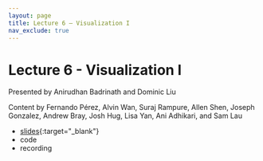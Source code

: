 ```yaml
---
layout: page
title: Lecture 6 – Visualization I
nav_exclude: true
---
```


# Lecture 6 - Visualization I

Presented by Anirudhan Badrinath and Dominic Liu

Content by Fernando Pérez, Alvin Wan, Suraj Rampure, Allen Shen, Joseph Gonzalez, Andrew Bray, Josh Hug, Lisa Yan, Ani Adhikari, and Sam Lau

- [slides](https://docs.google.com/presentation/d/1YZxUvGXfbbM8nGhXPLVMfwhZ4m_M5SzE3ZdWxZJrN2M/edit?usp=sharing){:target="_blank"}
- code
- recording

<!--
A reminder – the right column of the table below contains _Quick Checks_. These are **not** required but suggested to help you check your understanding.

<table>
<colgroup>
<col style="width: 25%" />
<col style="width: 25%" />
<col style="width: 25%" />
</colgroup>
<thead>
<tr class="header">
<th></th>
<th>Video</th>
<th>Quick Check</th>
</tr>
</thead>
<tbody>
<tr>
<td><strong>6.1</strong> <br />Exploratory data analysis and its position in the data science lifecycle. The relationship between data cleaning and EDA.</td>
<td><iframe width="300" height="" src="https://youtube.com/embed/aT4rAFtgTQM" frameborder="0" allow="accelerometer; autoplay; encrypted-media; gyroscope; picture-in-picture" allowfullscreen=""></iframe></td>
<td><a href="https://forms.gle/Y16q3fw7J9kW34R5A" target="\_blank">6.1</a></td>
</tr>
<tr>
<td><strong>6.2</strong> <br />Exploring various different data storage formats and their tradeoffs.</td>
<td><iframe width="300" height="" src="https://youtube.com/embed/XoeWbniS_K0" frameborder="0" allow="accelerometer; autoplay; encrypted-media; gyroscope; picture-in-picture" allowfullscreen=""></iframe></td>
<td><a href="https://forms.gle/qv2r51AJU7KbJDD56" target="\_blank">6.2</a></td>
</tr>
<tr>
<td><strong>6.3</strong> <br />Primary keys and foreign keys. Eliminating redundancy in tables.</td>
<td><iframe width="300" height="" src="https://youtube.com/embed/uhb7WXxau80" frameborder="0" allow="accelerometer; autoplay; encrypted-media; gyroscope; picture-in-picture" allowfullscreen=""></iframe></td>
<td><a href="https://forms.gle/HTHk9rGKFqJ1xjAD6" target="\_blank">6.3</a></td>
</tr>
<tr>
<td><strong>6.4</strong> <br />Defining and discussing the terms quantitative discrete, quantitative continuous, qualitative ordinal, qualitative nominal.</td>
<td><iframe width="300" height="" src="https://youtube.com/embed/qj8KtCBTkpQ" frameborder="0" allow="accelerometer; autoplay; encrypted-media; gyroscope; picture-in-picture" allowfullscreen=""></iframe></td>
<td><a href="https://forms.gle/JMw598FPKdTwxsPv6" target="\_blank">6.4</a></td>
</tr>
<tr>
<td><strong>6.5</strong> <br />Discussing the granularity and scope of our data to ensure that it's appropriate for analysis. Discussing various methods of encoding time, and flaws to be aware of.</td>
<td><iframe width="300" height="" src="https://youtube.com/embed/WCpMSFi_VnI" frameborder="0" allow="accelerometer; autoplay; encrypted-media; gyroscope; picture-in-picture" allowfullscreen=""></iframe></td>
<td><a href="https://forms.gle/3NEUpHTpbGbKtUit7" target="\_blank">6.5</a></td>
</tr>
<tr>
<td><strong>6.6</strong> <br />Ways in which our data can be incorrect or corrupt. Different methods for addressing missing values, and their tradeoffs.</td>
<td><iframe width="300" height="" src="https://youtube.com/embed/EaicN4nauGY" frameborder="0" allow="accelerometer; autoplay; encrypted-media; gyroscope; picture-in-picture" allowfullscreen=""></iframe></td>
<td><a href="https://forms.gle/jprX2FjBUaFuZp6C6" target="\_blank">6.6</a></td>
</tr>
<tr>
<td><strong>6.7</strong> <br />Summarizing the process of EDA.</td>
<td><iframe width="300" height="" src="https://youtube.com/embed/2SLRHQNcta4" frameborder="0" allow="accelerometer; autoplay; encrypted-media; gyroscope; picture-in-picture" allowfullscreen=""></iframe></td>
<td><a href="https://forms.gle/m2g7epY8ftdKfZ597" target="\_blank">6.7</a></td>
</tr>
<tr>
<td><strong>(Optional) 6.8</strong> <br />A demo of EDA on real data.</td>
<td><iframe width="300" height="" src="https://youtube.com/embed/Ta2MysR0_G0" frameborder="0" allow="accelerometer; autoplay; encrypted-media; gyroscope; picture-in-picture" allowfullscreen=""></iframe></td>
<td>N/A</td>
</tr>
-->
